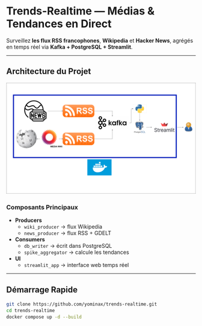 #  Trends-Realtime — Médias & Tendances en Direct

Surveillez **les flux RSS francophones**, **Wikipedia** et **Hacker News**, agrégés en temps réel via **Kafka + PostgreSQL + Streamlit**.

---

##  Architecture du Projet
![Architecture](images/architecturetrendsrealtime.png)


### Composants Principaux
- **Producers**
  - `wiki_producer` → flux Wikipedia
  - `news_producer` → flux RSS + GDELT
- **Consumers**
  - `db_writer` → écrit dans PostgreSQL
  - `spike_aggregator` → calcule les tendances
- **UI**
  - `streamlit_app` → interface web temps réel

---

##  Démarrage Rapide

```bash
git clone https://github.com/yominax/trends-realtime.git
cd trends-realtime
docker compose up -d --build
